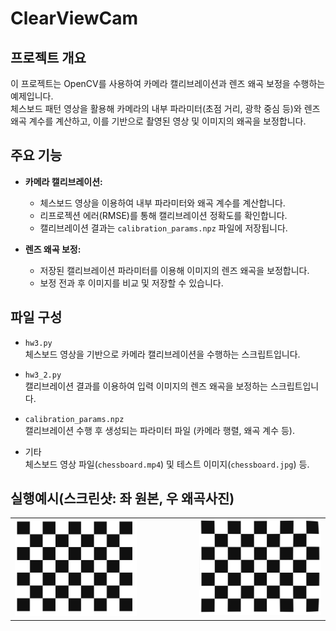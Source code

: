 # ClearViewCam

## 프로젝트 개요

이 프로젝트는 OpenCV를 사용하여 카메라 캘리브레이션과 렌즈 왜곡 보정을 수행하는 예제입니다.  
체스보드 패턴 영상을 활용해 카메라의 내부 파라미터(초점 거리, 광학 중심 등)와 렌즈 왜곡 계수를 계산하고, 이를 기반으로 촬영된 영상 및 이미지의 왜곡을 보정합니다.

## 주요 기능

- **카메라 캘리브레이션:**  
  - 체스보드 영상을 이용하여 내부 파라미터와 왜곡 계수를 계산합니다.
  - 리프로젝션 에러(RMSE)를 통해 캘리브레이션 정확도를 확인합니다.
  - 캘리브레이션 결과는 `calibration_params.npz` 파일에 저장됩니다.

- **렌즈 왜곡 보정:**  
  - 저장된 캘리브레이션 파라미터를 이용해 이미지의 렌즈 왜곡을 보정합니다.
  - 보정 전과 후 이미지를 비교 및 저장할 수 있습니다.

## 파일 구성

- `hw3.py`  
  체스보드 영상을 기반으로 카메라 캘리브레이션을 수행하는 스크립트입니다.

- `hw3_2.py`  
  캘리브레이션 결과를 이용하여 입력 이미지의 렌즈 왜곡을 보정하는 스크립트입니다.

- `calibration_params.npz`  
  캘리브레이션 수행 후 생성되는 파라미터 파일 (카메라 행렬, 왜곡 계수 등).

- 기타  
  체스보드 영상 파일(`chessboard.mp4`) 및 테스트 이미지(`chessboard.jpg`) 등.

## 실행예시(스크린샷: 좌 원본, 우 왜곡사진)
<table>
  <tr>
    <td align="center" style="padding-right: 50px;">
      <img src="chessboard_2.png" alt="프로그램 스크린샷1" width="400">
    </td>
    <td align="center" style="padding-left: 50px;">
      <img src="undistorted_image.jpg" alt="프로그램 스크린샷2" width="400">
    </td>
  </tr>
</table>





